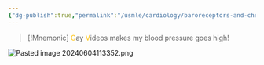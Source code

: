 ```yaml
---
{"dg-publish":true,"permalink":"/usmle/cardiology/baroreceptors-and-chemoreceptors/"}
---
```


>[!Mnemonic] 
><font color="#ffc000">G</font>ay <font color="#ffc000">V</font>ideos makes my blood pressure goes high!

![Pasted image 20240604113352.png](/img/user/appendix/Pasted%20image%2020240604113352.png)

